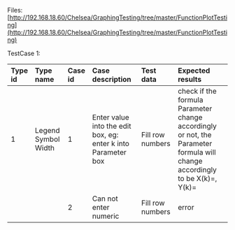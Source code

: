 Files:[http://192.168.18.60/Chelsea/GraphingTesting/tree/master/FunctionPlotTesting](http://192.168.18.60/Chelsea/GraphingTesting/tree/master/FunctionPlotTesting)

TestCase 1:

| Type id | Type name | Case id | Case description | Test data | Expected results |
| :--- | :--- | :--- | :--- | :--- | :--- |
| 1 | Legend Symbol Width | 1 | Enter value into the edit box, eg: enter k into Parameter box | Fill row numbers | check if the formula Parameter change accordingly or not, the Parameter formula will change accordingly to be X\(k\)=, Y\(k\)= |
|  |  | 2 | Can not enter numeric | Fill row numbers | error |



